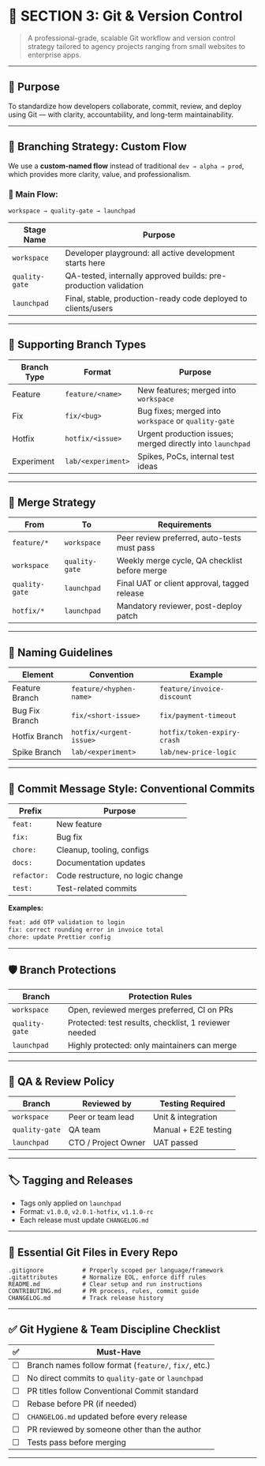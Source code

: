 # 🔧 SECTION 3: Git & Version Control

> A professional-grade, scalable Git workflow and version control strategy tailored to agency projects ranging from small websites to enterprise apps.

---

## 🎯 Purpose
To standardize how developers collaborate, commit, review, and deploy using Git — with clarity, accountability, and long-term maintainability.

---

## 🚀 Branching Strategy: Custom Flow

We use a **custom-named flow** instead of traditional `dev → alpha → prod`, which provides more clarity, value, and professionalism.

### 🔁 Main Flow:
```
workspace → quality-gate → launchpad
```

| Stage Name     | Purpose                                                             |
|----------------|---------------------------------------------------------------------|
| `workspace`     | Developer playground: all active development starts here             |
| `quality-gate`  | QA-tested, internally approved builds: pre-production validation    |
| `launchpad`     | Final, stable, production-ready code deployed to clients/users     |

---

## 🌱 Supporting Branch Types

| Branch Type | Format                  | Purpose                                                       |
|-------------|--------------------------|----------------------------------------------------------------|
| Feature     | `feature/<name>`        | New features; merged into `workspace`                         |
| Fix         | `fix/<bug>`             | Bug fixes; merged into `workspace` or `quality-gate`          |
| Hotfix      | `hotfix/<issue>`        | Urgent production issues; merged directly into `launchpad`    |
| Experiment  | `lab/<experiment>`      | Spikes, PoCs, internal test ideas                              |

---

## 🔀 Merge Strategy

| From           | To              | Requirements                                         |
|----------------|------------------|------------------------------------------------------|
| `feature/*`     | `workspace`       | Peer review preferred, auto-tests must pass          |
| `workspace`     | `quality-gate`    | Weekly merge cycle, QA checklist before merge        |
| `quality-gate`  | `launchpad`       | Final UAT or client approval, tagged release         |
| `hotfix/*`      | `launchpad`       | Mandatory reviewer, post-deploy patch                |

---

## 🧾 Naming Guidelines

| Element           | Convention            | Example                          |
|------------------|------------------------|----------------------------------|
| Feature Branch    | `feature/<hyphen-name>`| `feature/invoice-discount`       |
| Bug Fix Branch    | `fix/<short-issue>`    | `fix/payment-timeout`            |
| Hotfix Branch     | `hotfix/<urgent-issue>`| `hotfix/token-expiry-crash`      |
| Spike Branch      | `lab/<experiment>`     | `lab/new-price-logic`            |

---

## 💬 Commit Message Style: Conventional Commits

| Prefix     | Purpose                                      |
|------------|----------------------------------------------|
| `feat:`     | New feature                                  |
| `fix:`      | Bug fix                                      |
| `chore:`    | Cleanup, tooling, configs                    |
| `docs:`     | Documentation updates                        |
| `refactor:` | Code restructure, no logic change            |
| `test:`     | Test-related commits                         |

**Examples:**
```bash
feat: add OTP validation to login
fix: correct rounding error in invoice total
chore: update Prettier config
```

---

## 🛡 Branch Protections

| Branch         | Protection Rules                                     |
|----------------|-------------------------------------------------------|
| `workspace`     | Open, reviewed merges preferred, CI on PRs            |
| `quality-gate`  | Protected: test results, checklist, 1 reviewer needed |
| `launchpad`     | Highly protected: only maintainers can merge          |

---

## 🧪 QA & Review Policy

| Branch         | Reviewed by          | Testing Required     |
|----------------|-----------------------|-----------------------|
| `workspace`     | Peer or team lead     | Unit & integration    |
| `quality-gate`  | QA team               | Manual + E2E testing  |
| `launchpad`     | CTO / Project Owner   | UAT passed            |

---

## 🏷 Tagging and Releases

- Tags only applied on `launchpad`
- Format: `v1.0.0`, `v2.0.1-hotfix`, `v1.1.0-rc`
- Each release must update `CHANGELOG.md`

---

## 📁 Essential Git Files in Every Repo

```
.gitignore           # Properly scoped per language/framework
.gitattributes       # Normalize EOL, enforce diff rules
README.md            # Clear setup and run instructions
CONTRIBUTING.md      # PR process, rules, commit guide
CHANGELOG.md         # Track release history
```

---

## ✅ Git Hygiene & Team Discipline Checklist

| ✅ | Must-Have                                                        |
|----|------------------------------------------------------------------|
| ☐  | Branch names follow format (`feature/`, `fix/`, etc.)            |
| ☐  | No direct commits to `quality-gate` or `launchpad`              |
| ☐  | PR titles follow Conventional Commit standard                    |
| ☐  | Rebase before PR (if needed)                                     |
| ☐  | `CHANGELOG.md` updated before every release                      |
| ☐  | PR reviewed by someone other than the author                     |
| ☐  | Tests pass before merging                                        |

---
